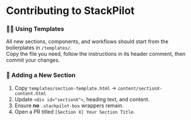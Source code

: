 # Contributing to StackPilot

### 👷‍♀️ Using Templates

All new sections, components, and workflows should start from the boilerplates in `/templates/`.  
Copy the file you need, follow the instructions in its header comment, then commit your changes.  

### 📝 Adding a New Section

1. Copy `templates/section-template.html` → `content/sectionX-content.html`  
2. Update `<div id="sectionX">`, heading text, and content.  
3. Ensure **no** `.stackpilot-box` wrappers remain.  
4. Open a PR titled `[Section X] Your Section Title`.
